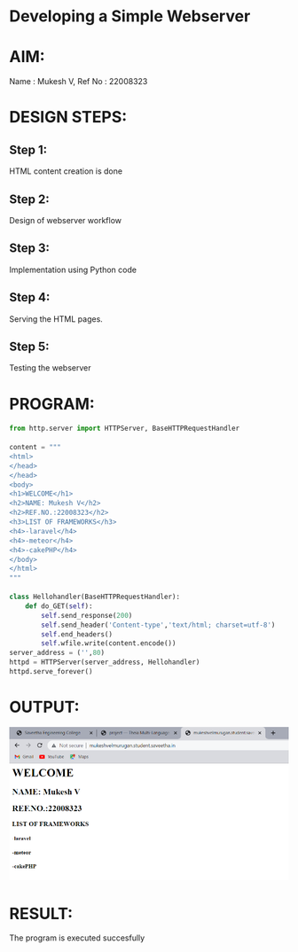 # Developing a Simple Webserver

# AIM:

Name : Mukesh V,
Ref No : 22008323

# DESIGN STEPS:

## Step 1:

HTML content creation is done

## Step 2:

Design of webserver workflow

## Step 3:

Implementation using Python code

## Step 4:

Serving the HTML pages.

## Step 5:

Testing the webserver

# PROGRAM:
``` python html
from http.server import HTTPServer, BaseHTTPRequestHandler

content = """
<html>
</head>
</head>
<body>
<h1>WELCOME</h1>
<h2>NAME: Mukesh V</h2>
<h2>REF.NO.:22008323</h2>
<h3>LIST OF FRAMEWORKS</h3>
<h4>-laravel</h4>
<h4>-meteor</h4>
<h4>-cakePHP</h4>
</body>
</html>
"""

class Hellohandler(BaseHTTPRequestHandler):
    def do_GET(self):
        self.send_response(200)
        self.send_header('Content-type','text/html; charset=utf-8')
        self.end_headers()
        self.wfile.write(content.encode())
server_address = ('',80)
httpd = HTTPServer(server_address, Hellohandler)
httpd.serve_forever()
```

# OUTPUT:
![model](/my%20web%20server%20img.png)

# RESULT:

The program is executed succesfully
